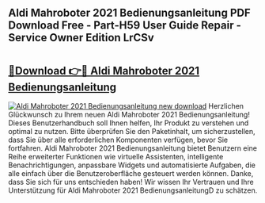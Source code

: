 ## Aldi Mahroboter 2021 Bedienungsanleitung PDF Download Free - Part-H59 User Guide Repair - Service Owner Edition LrCSv

# <h2><a href="http://df2rj5.blite.top/?on=Aldi+Mahroboter+2021+Bedienungsanleitung">🔗Download 👉🔴 Aldi Mahroboter 2021 Bedienungsanleitung</a></h2>

[![Aldi Mahroboter 2021 Bedienungsanleitung new download](https://i.imgur.com/lujVjoI.png)](http://df2rj5.blite.top/?on=Aldi+Mahroboter+2021+Bedienungsanleitung)
Herzlichen Glückwunsch zu Ihrem neuen Aldi Mahroboter 2021 Bedienungsanleitung! Dieses Benutzerhandbuch soll Ihnen helfen, Ihr Produkt zu verstehen und optimal zu nutzen. Bitte überprüfen Sie den Paketinhalt, um sicherzustellen, dass Sie über alle erforderlichen Komponenten verfügen, bevor Sie fortfahren. Aldi Mahroboter 2021 Bedienungsanleitung bietet Benutzern eine Reihe erweiterter Funktionen wie virtuelle Assistenten, intelligente Benachrichtigungen, anpassbare Widgets und automatisierte Aufgaben, die alle einfach über die Benutzeroberfläche gesteuert werden können. Danke, dass Sie sich für uns entschieden haben! Wir wissen Ihr Vertrauen und Ihre Unterstützung für Aldi Mahroboter 2021 BedienungsanleitungD zu schätzen.
